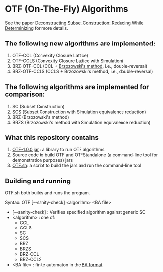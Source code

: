 # OTF (On-The-Fly) Algorithms

See the paper [Deconstructing Subset Construction: Reducing While Determinizing]() for more details.

## The following new algorithms are implemented:

1. OTF-CCL (Convexity Closure Lattice)
2. OTF-CCLS (Convexity Closure Lattice with Simulation)
3. BRZ-OTF-CCL (CCL + [Brzozowski's method](https://en.wikipedia.org/wiki/DFA_minimization#Brzozowski's_algorithm), i.e., double-reversal)
4. BRZ-OTF-CCLS (CCLS + Brzozowski's method, i.e., double-reversal)

## The following algorithms are implemented for comparison:

1. SC (Subset Construction)
2. SCS (Subset Construction with Simulation equivalence reduction)
3. BRZ (Brzozowski's method)
4. BRZS (Brzozowski's method with Simulation equivalence reduction)

## What this repository contains

1. [OTF-1.0.0.jar](OTF-1.0.0.jar) : a library to run OTF algorithms
2. Source code to build OTF and OTFStandalone (a command-line tool for demonstration purposes) jars
3. [OTF.sh](OTF.sh): a script to build the jars and run the command-line tool

## Building and running

OTF.sh both builds and runs the program.

Syntax: OTF [--sanity-check] \<algorithm\> \<BA file\>

- [--sanity-check] : Verifies specified algorithm against generic SC
- \<algorithm\> : one of:
  - CCL
  - CCLS
  - SC
  - SCS
  - BRZ
  - BRZS
  - BRZ-CCL
  - BRZ-CCLS
- \<BA file\> : finite automaton in the [BA format](https://languageinclusion.org/doku.php?id=tools)
